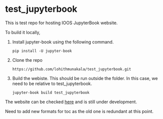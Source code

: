 # test_jupyterbook
This is test repo for hosting IOOS JupyterBook website. 

To build it locally, 

1. Install jupyter-book using the following command.

    ```pip install -U jupyter-book```
2. Clone the repo

    ```https://github.com/lohithmunakala/test_jupyterbook.git```
3. Build the webiste. This should be run outside the folder. In this case, we need to be relative to test_jupyterbook.

    ```jupyter-book build test_jupyterbook```

The website can be checked [here](https://lohithmunakala.github.io/test_jupyterbook) and is still under development. 

Need to add new formats for toc as the old one is redundant at this point.



